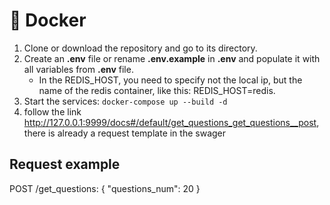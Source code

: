 # 🐳 Docker

1. Clone or download the repository and go to its directory.
2. Create an **.env** file or rename **.env.example** in **.env** and populate it with all variables from **.env**
   file.
   * In the REDIS_HOST, you need to specify not the local ip, but the name of the redis container, like this: REDIS_HOST=redis.
3. Start the services: `docker-compose up --build -d`
4. follow the link http://127.0.0.1:9999/docs#/default/get_questions_get_questions__post, there is already a request template in the swager
 
## Request example

POST /get_questions:
      {
        "questions_num": 20
      }
